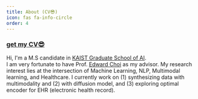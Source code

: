 ```yaml
---
title: About (CV😎)
icon: fas fa-info-circle
order: 4
---
```

### <a href="https://docs.google.com/viewer?url=https://github.com/mjbooo/mjbooo.github.io/files/10030748/mjlee_221116.pdf?raw=True">get my CV😎</a>

Hi, I'm a M.S candidate in [KAIST Graduate School of AI](https://gsai.kaist.ac.kr/).  
I am very fortunate to have Prof. [Edward Choi](https://mp2893.com/) as my advisor. 
My research interest lies at the intersection of Machine Learning, NLP, Multimodal learning, and Healthcare. 
I currently work on (1) synthesizing data with multimodality and (2) with diffusion model, and (3) exploring optimal encoder for EHR (electronic health record).